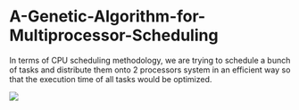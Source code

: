# A-Genetic-Algorithm-for-Multiprocessor-Scheduling

<p>
In terms of CPU scheduling methodology, we are trying to schedule a bunch of tasks and distribute them onto 2 processors system in an efficient way so that the execution time of all tasks would be optimized.
</p>

<img src="images/1screenShot">
<img src="">
<img src="">
<img src="">
<img src="">
<img src="">
